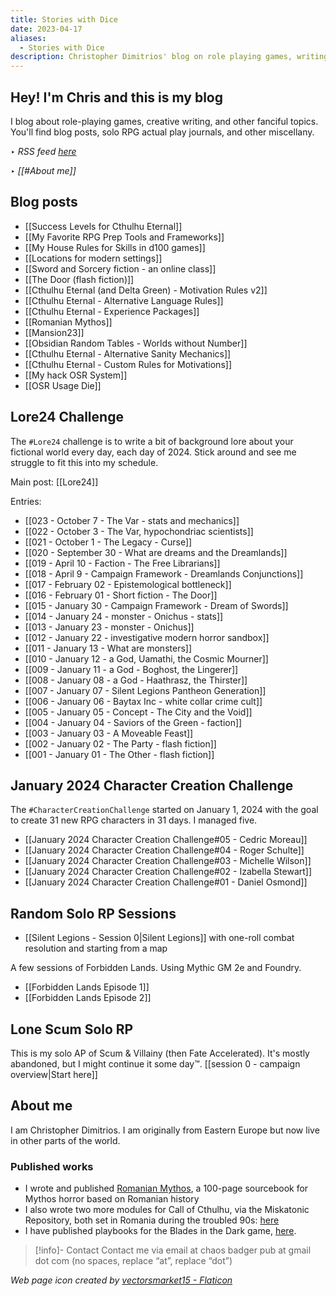 ```yaml
---
title: Stories with Dice
date: 2023-04-17
aliases:
  - Stories with Dice
description: Christopher Dimitrios' blog on role playing games, writing, and other tidbits
---
```

## Hey! I'm Chris and this is my blog

I blog about role-playing games, creative writing, and other fanciful topics. You'll find blog posts, solo RPG actual play journals, and other miscellany.

‣ *RSS feed [here](index.xml)*

‣ *[[#About me]]*

## Blog posts

- [[Success Levels for Cthulhu Eternal]]
- [[My Favorite RPG Prep Tools and Frameworks]]
- [[My House Rules for Skills in d100 games]]
- [[Locations for modern settings]]
- [[Sword and Sorcery fiction - an online class]]
- [[The Door (flash fiction)]]
- [[Cthulhu Eternal (and Delta Green) - Motivation Rules v2]]
- [[Cthulhu Eternal - Alternative Language Rules]]
- [[Cthulhu Eternal - Experience Packages]]
- [[Romanian Mythos]]
- [[Mansion23]]
- [[Obsidian Random Tables - Worlds without Number]]
- [[Cthulhu Eternal - Alternative Sanity Mechanics]]
- [[Cthulhu Eternal - Custom Rules for Motivations]]
- [[My hack OSR System]]
- [[OSR Usage Die]]

## Lore24 Challenge

The `#Lore24` challenge is to write a bit of background lore about your fictional world every day, each day of 2024. Stick around and see me struggle to fit this into my schedule. 

Main post: [[Lore24]]

Entries:
- [[023 - October 7 - The Var - stats and mechanics]]
- [[022 - October 3 - The Var, hypochondriac scientists]]
- [[021 - October 1 - The Legacy - Curse]]
- [[020 - September 30 - What are dreams and the Dreamlands]]
- [[019 - April 10 - Faction - The Free Librarians]]
- [[018 - April 9 - Campaign Framework - Dreamlands Conjunctions]] 
- [[017 - February 02 - Epistemological bottleneck]]
- [[016 - February 01 - Short fiction - The Door]]
- [[015 - January 30 - Campaign Framework - Dream of Swords]]
- [[014 - January 24 - monster - Onichus - stats]]
- [[013 - January 23 - monster - Onichus]]
- [[012 - January 22 - investigative modern horror sandbox]]
- [[011 - January 13 - What are monsters]]
- [[010 - January 12 - a God, Uamathi, the Cosmic Mourner]] 
- [[009 - January 11 - a God - Boghost, the Lingerer]]
- [[008 - January 08 - a God - Haathrasz, the Thirster]] 
- [[007 - January 07 - Silent Legions Pantheon Generation]]
- [[006 - January 06 - Baytax Inc - white collar crime cult]]
- [[005 - January 05 - Concept - The City and the Void]]
- [[004 - January 04 - Saviors of the Green - faction]]
- [[003 - January 03 - A Moveable Feast]]
- [[002 - January 02 - The Party - flash fiction]]
- [[001 - January 01 - The Other - flash fiction]]

## January 2024 Character Creation Challenge

The `#CharacterCreationChallenge` started on January 1, 2024 with the goal to create 31 new RPG characters in 31 days. I managed five.

- [[January 2024 Character Creation Challenge#05 - Cedric Moreau]]
- [[January 2024 Character Creation Challenge#04 - Roger Schulte]]
- [[January 2024 Character Creation Challenge#03 - Michelle Wilson]]
- [[January 2024 Character Creation Challenge#02 - Izabella Stewart]]
- [[January 2024 Character Creation Challenge#01 - Daniel Osmond]]


## Random Solo RP Sessions

- [[Silent Legions - Session 0|Silent Legions]] with one-roll combat resolution and starting from a map
 
A few sessions of Forbidden Lands. Using Mythic GM 2e and Foundry.

- [[Forbidden Lands Episode 1]]
- [[Forbidden Lands Episode 2]]

## Lone Scum Solo RP

This is my solo AP of Scum & Villainy (then Fate Accelerated). It's mostly abandoned, but I might continue it some day™️. [[session 0 - campaign overview|Start here]]

## About me

I am Christopher Dimitrios. I am originally from Eastern Europe but now live in other parts of the world.

### Published works

- I wrote and published [Romanian Mythos](https://www.drivethrurpg.com/product/454061/Romanian-Mythos--Sourcebook-of-Horrors-for-Lovecraftian-RPGs?affiliate_id=1026766), a 100-page sourcebook for Mythos horror based on Romanian history
- I also wrote two more modules for Call of Cthulhu, via the Miskatonic Repository, both set in Romania during the troubled 90s: [here](https://www.drivethrurpg.com/browse.php?author=Christopher+Dimitrios&affiliate_id=1026766)
- I have published playbooks for the Blades in the Dark game, [here](https://chaosbadger.itch.io/).

> [!info]- Contact
> Contact me via email at chaos badger pub at gmail dot com (no spaces, replace “at”, replace “dot”)

*Web page icon created by <a href="https://www.flaticon.com/free-icons/dice" title="dice icons">vectorsmarket15 - Flaticon</a>*
